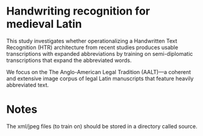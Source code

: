 # Handwriting recognition for medieval Latin
This study investigates whether operationalizing a Handwritten Text Recognition (HTR) architecture from recent studies produces usable transcriptions with expanded abbreviations by training on semi-diplomatic transcriptions that expand the abbreviated words.

We focus on the The Anglo-American Legal Tradition (AALT)—a coherent and extensive image corpus of legal Latin manuscripts that feature heavily abbreviated text. 


# Notes
The xml/jpeg files (to train on) should be stored in a directory called source.
